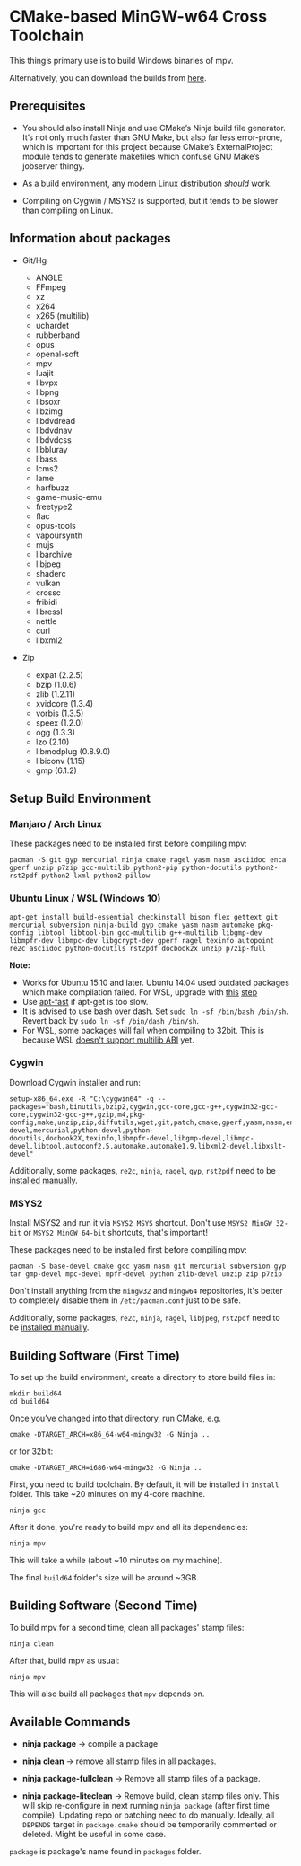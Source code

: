 # CMake-based MinGW-w64 Cross Toolchain

This thing’s primary use is to build Windows binaries of mpv.

Alternatively, you can download the builds from [here](https://sourceforge.net/projects/mpv-player-windows/files/).

## Prerequisites

 -  You should also install Ninja and use CMake’s Ninja build file generator.
    It’s not only much faster than GNU Make, but also far less error-prone,
    which is important for this project because CMake’s ExternalProject module
    tends to generate makefiles which confuse GNU Make’s jobserver thingy.

 -  As a build environment, any modern Linux distribution *should* work.

-   Compiling on Cygwin / MSYS2 is supported, but it tends to be slower
    than compiling on Linux.


## Information about packages

- Git/Hg
    - ANGLE
    - FFmpeg
    - xz
    - x264
    - x265 (multilib)
    - uchardet
    - rubberband
    - opus
    - openal-soft
    - mpv
    - luajit
    - libvpx
    - libpng
    - libsoxr
    - libzimg
    - libdvdread
    - libdvdnav
    - libdvdcss
    - libbluray
    - libass
    - lcms2
    - lame
    - harfbuzz
    - game-music-emu
    - freetype2
    - flac
    - opus-tools
    - vapoursynth
    - mujs
    - libarchive
    - libjpeg
    - shaderc
    - vulkan
    - crossc
    - fribidi
    - libressl
    - nettle
    - curl
    - libxml2

- Zip
    - expat (2.2.5)
    - bzip (1.0.6)
    - zlib (1.2.11)
    - xvidcore (1.3.4)
    - vorbis (1.3.5)
    - speex (1.2.0)
    - ogg (1.3.3)
    - lzo (2.10)
    - libmodplug (0.8.9.0)
    - libiconv (1.15)
    - gmp (6.1.2)


## Setup Build Environment
### Manjaro / Arch Linux

These packages need to be installed first before compiling mpv:

    pacman -S git gyp mercurial ninja cmake ragel yasm nasm asciidoc enca gperf unzip p7zip gcc-multilib python2-pip python-docutils python2-rst2pdf python2-lxml python2-pillow

### Ubuntu Linux / WSL (Windows 10)

    apt-get install build-essential checkinstall bison flex gettext git mercurial subversion ninja-build gyp cmake yasm nasm automake pkg-config libtool libtool-bin gcc-multilib g++-multilib libgmp-dev libmpfr-dev libmpc-dev libgcrypt-dev gperf ragel texinfo autopoint re2c asciidoc python-docutils rst2pdf docbook2x unzip p7zip-full

**Note:**

* Works for Ubuntu 15.10 and later. Ubuntu 14.04 used outdated packages which make compilation failed. For WSL, upgrade with [this](https://github.com/Microsoft/BashOnWindows/issues/482#issuecomment-230551101) [step](https://github.com/Microsoft/BashOnWindows/issues/482#issuecomment-234695431)
* Use [apt-fast](https://github.com/ilikenwf/apt-fast) if apt-get is too slow.
* It is advised to use bash over dash. Set `sudo ln -sf /bin/bash /bin/sh`. Revert back by `sudo ln -sf /bin/dash /bin/sh`.
* For WSL, some packages will fail when compiling to 32bit. This is because WSL [doesn't support multilib ABI](https://github.com/Microsoft/BashOnWindows/issues/711/) yet.

### Cygwin

Download Cygwin installer and run:

    setup-x86_64.exe -R "C:\cygwin64" -q --packages="bash,binutils,bzip2,cygwin,gcc-core,gcc-g++,cygwin32-gcc-core,cygwin32-gcc-g++,gzip,m4,pkg-config,make,unzip,zip,diffutils,wget,git,patch,cmake,gperf,yasm,nasm,enca,asciidoc,bison,flex,gettext-devel,mercurial,python-devel,python-docutils,docbook2X,texinfo,libmpfr-devel,libgmp-devel,libmpc-devel,libtool,autoconf2.5,automake,automake1.9,libxml2-devel,libxslt-devel"

Additionally, some packages, `re2c`, `ninja`, `ragel`, `gyp`, `rst2pdf` need to be [installed manually](https://gist.github.com/shinchiro/705b0afcc7b6c0accffba1bedb067abf).

### MSYS2

Install MSYS2 and run it via `MSYS2 MSYS` shortcut.
Don't use `MSYS2 MinGW 32-bit` or `MSYS2 MinGW 64-bit` shortcuts, that's important!

These packages need to be installed first before compiling mpv:

    pacman -S base-devel cmake gcc yasm nasm git mercurial subversion gyp tar gmp-devel mpc-devel mpfr-devel python zlib-devel unzip zip p7zip

Don't install anything from the `mingw32` and `mingw64` repositories,
it's better to completely disable them in `/etc/pacman.conf` just to be safe.

Additionally, some packages, `re2c`, `ninja`, `ragel`, `libjpeg`, `rst2pdf` need to be [installed manually](https://gist.github.com/shinchiro/705b0afcc7b6c0accffba1bedb067abf).


## Building Software (First Time)

To set up the build environment, create a directory to store build files in:

    mkdir build64
    cd build64

Once you’ve changed into that directory, run CMake, e.g.

    cmake -DTARGET_ARCH=x86_64-w64-mingw32 -G Ninja ..

or for 32bit:

    cmake -DTARGET_ARCH=i686-w64-mingw32 -G Ninja ..

First, you need to build toolchain. By default, it will be installed in `install` folder. This take ~20 minutes on my 4-core machine.

    ninja gcc

After it done, you're ready to build mpv and all its dependencies:

    ninja mpv

This will take a while (about ~10 minutes on my machine).

The final `build64` folder's size will be around ~3GB.

## Building Software (Second Time)

To build mpv for a second time, clean all packages' stamp files:

    ninja clean

After that, build mpv as usual:

    ninja mpv

This will also build all packages that `mpv` depends on.

## Available Commands

* **ninja package** -> compile a package

* **ninja clean** -> remove all stamp files in all packages.

* **ninja package-fullclean** -> Remove all stamp files of a package.

* **ninja package-liteclean** -> Remove build, clean stamp files only. This will skip re-configure in next running `ninja package` (after first time compile). Updating repo or patching need to do manually. Ideally, all `DEPENDS` target in `package.cmake` should be temporarily commented or deleted. Might be useful in some case.

`package` is package's name found in `packages` folder.
